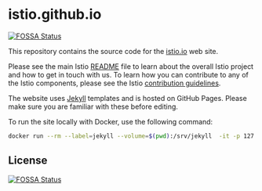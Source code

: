 # istio.github.io
[![FOSSA Status](https://app.fossa.io/api/projects/git%2Bgithub.com%2Frshriram%2Fistio.github.io.svg?type=shield)](https://app.fossa.io/projects/git%2Bgithub.com%2Frshriram%2Fistio.github.io?ref=badge_shield)


This repository contains the source code for the [istio.io](https://istio.io) web site.

Please see the main Istio [README](https://github.com/istio/istio/blob/master/README.md)
file to learn about the overall Istio project and how to get in touch with us. To learn how you can
contribute to any of the Istio components, please 
see the Istio [contribution guidelines](https://github.com/istio/istio/blob/master/CONTRIBUTING.md).

The website uses [Jekyll](https://jekyllrb.com/) templates and is hosted on GitHub Pages. Please make sure you are
familiar with these before editing.

To run the site locally with Docker, use the following command:

```bash
docker run --rm --label=jekyll --volume=$(pwd):/srv/jekyll  -it -p 127.0.0.1:4000:4000 jekyll/jekyll jekyll serve
```


## License
[![FOSSA Status](https://app.fossa.io/api/projects/git%2Bgithub.com%2Frshriram%2Fistio.github.io.svg?type=large)](https://app.fossa.io/projects/git%2Bgithub.com%2Frshriram%2Fistio.github.io?ref=badge_large)